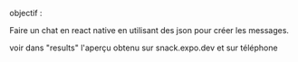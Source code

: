 objectif :

Faire un chat en react native en utilisant des json pour créer les messages.

voir dans "results" l'aperçu obtenu sur snack.expo.dev et sur téléphone
